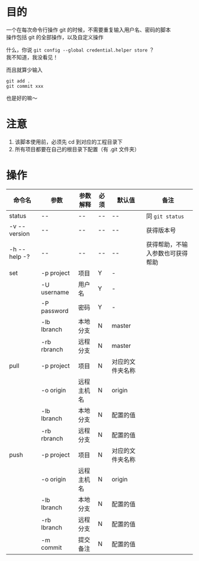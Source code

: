 # 目的

一个在每次命令行操作 git 的时候，不需要重复输入用户名、密码的脚本  
操作包括 git 的全部操作，以及自定义操作

什么，你说 `git config --global credential.helper store` ？   
我不知道，我没看见！

而且就算少输入
```
git add .
git commit xxx
```
也是好的嘛～

# 注意

 1. 该脚本使用前，必须先 cd 到对应的工程目录下
 2. 所有项目都要在自己的根目录下配置（有 .git 文件夹）

# 操作

| 命令名 | 参数 | 参数解释 | 必须 | 默认值 | 备注 |
| -- | -- | -- | -- | -- | -- |
| status | -- | -- | -- | -- | 同 `git status` |
| -v --version | -- | -- | -- | -- | 获得版本号 |
| -h --help -? | -- | -- | -- | -- | 获得帮助，不输入参数也可获得帮助 |
| set | -p project | 项目 | Y | - | |
| | -U username | 用户名 | Y | - | |
| | -P password | 密码 | Y | - | |
| | -lb lbranch | 本地分支 | N | master | |
| | -rb rbranch | 远程分支 | N | master | |
| pull | -p project | 项目 | N | 对应的文件夹名称 | |
| | -o origin | 远程主机名 | N | origin | |
| | -lb lbranch | 本地分支 | N | 配置的值 | |
| | -rb rbranch | 远程分支 | N  | 配置的值 | |
| push | -p project | 项目 | N  | 对应的文件夹名称 | |
| | -o origin | 远程主机名 | N | origin | |
| | -lb lbranch | 本地分支 | N | 配置的值 | |
| | -rb lbranch | 远程分支 | N  | 配置的值 | |
| | -m commit | 提交备注 | N  | 配置的值 | |